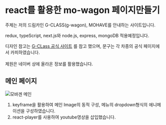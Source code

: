 # react를 활용한 mo-wagon 페이지만들기

주제는 저의 드림카인 G-CLASS(g-wagon), MOHAVE를 안내하는 사이트입니다.

redux, typeScript, next.js와 node.js, express, mongoDB 적용예정입니다.

디자인 참고는 [G-CLass 공식 사이트](https://www.mercedes-benz.co.kr/passengercars/mercedes-benz-cars/models/g-class/suv-w463/specifications/offroad-performance.module.html) 를 참고 했으며, 문구는 각 차종의 공식 페이지에서 카피하였습니다.
<br /><br />제원은 네이버 상에 올라온 정보를 활용했습니다.

## 메인 페이지

![모바겐 메인](https://user-images.githubusercontent.com/92135697/187470173-a38d995c-a765-4842-842f-4107e943ce36.gif)

1. keyframe을 활용하여 메인 Image의 동적 구성, 메뉴의 dropdown형식의 에니메이션을 구성하였습니다. 
2. react-player를 사용하여 youtube영상을 삽입했습니다.
